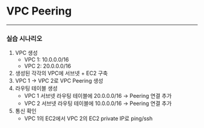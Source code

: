 # VPC Peering

---

### 실습 시나리오
1. VPC 생성 
   - VPC 1: 10.0.0.0/16 
   - VPC 2: 20.0.0.0/16 
4. 생성된 각각의 VPC에 서브넷 + EC2 구축 
5. VPC 1 → VPC 2로 VPC Peering 생성 
6. 라우팅 테이블 생성 
   - VPC 1 서브넷 라우팅 테이블에 20.0.0.0/16 → Peering 연결 추가 
   - VPC 2 서브넷 라우팅 테이블에 10.0.0.0/16 → Peering 연결 추가 
9. 통신 확인
   - VPC 1의 EC2에서 VPC 2의 EC2 private IP로 ping/ssh